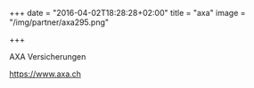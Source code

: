 +++
date = "2016-04-02T18:28:28+02:00"
title = "axa"
image = "/img/partner/axa295.png"

+++

AXA Versicherungen

https://www.axa.ch
